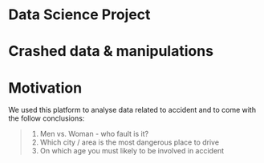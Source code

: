 # Data Science Project
# Crashed data & manipulations

# Motivation
We used this platform to analyse data related to accident and to come with 
the follow conclusions:
>    1. Men vs. Woman - who fault is it?
>    2. Which city / area is the most dangerous place to drive
>    3. On which age you must likely to be involved in accident